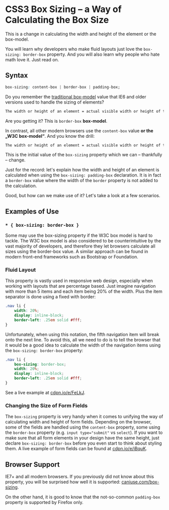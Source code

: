 CSS3 Box Sizing – a Way of Calculating the Box Size
===================================================

This is a change in calculating the width and height of the element or the
box-model.

You will learn why developers who make fluid layouts just love the `box-sizing:
border-box` property. And you will also learn why people who hate math love it.
Just read on.

Syntax
------

```css
box-sizing: content-box | border-box | padding-box;
```

Do you remember the [traditional
box-model](<http://en.wikipedia.org/wiki/Internet_Explorer_box_model_bug>) value
that IE6 and older versions used to handle the sizing of elements?

```css
The width or height of an element = actual visible width or height of the content + padding + border.
```

Are you getting it? This is `border-box` **box-model**.

In contrast, all other modern browsers use the `content-box` value **or the „W3C
box-model“**. And you know the drill:

```css
The width or height of an element = actual visible width or height of the content
```

This is the initial value of the `box-sizing` property which we can – thankfully
– change.

Just for the record: let's explain how the width and height of an element is
calculated when using the `box-sizing: padding-box` declaration. It is in fact a
`border-box` value where the width of the `border` property is not added to the
calculation.

Good, but how can we make use of it? Let's take a look at a few scenarios.

Examples of Use
---------------

### `* { box-sizing: border-box }`

Some may use the box-sizing property if the W3C box model is hard to tackle. The
W3C box model is also considered to be counterintuitive by the vast majority of
developers, and therefore they let browsers calculate all sizes using the
border-box value. A similar approach can be found in modern front-end frameworks
such as Bootstrap or Foundation.

### Fluid Layout

This property is vastly used in responsive web design, especially when working
with layouts that are percentage based. Just imagine navigation with more than 5
items and each item being 20% of the width. Plus the item separator is done
using a fixed with border:

```css
.nav li {
    width: 20%;
    display: inline-block;
    border-left: .25em solid #fff;
}
```

Unfortunately, when using this notation, the fifth navigation item will break
onto the next line. To avoid this, all we need to do is to tell the browser that
it would be a good idea to calculate the width of the navigation items using the
`box-sizing: border-box` property:

```css
.nav li {
    box-sizing: border-box;
    width: 20%;
    display: inline-block;
    border-left: .25em solid #fff;
}
```

See a live example at [cdpn.io/e/FeLkJ](<http://cdpn.io/e/FeLkJ>).

### Changing the Size of Form Fields

The `box-sizing` property is very handy when it comes to unifying the way of
calculating width and height of form fields. Depending on the browser, some of
the fields are handled using the `content-box` property, some using the
`border-box` property (e.g. `input type="submit"` vs `select`). If you want to
make sure that all form elements in your design have the same height, just
declare `box-sizing: border-box` before you even start to think about styling
them. A live example of form fields can be found at
[cdpn.io/e/iBquK](<http://cdpn.io/e/iBquK>).

Browser Support
---------------

IE7+ and all modern browsers. If you previously did not know about this
property, you will be surprised how well it is supported:
[caniuse.com/box-sizing](<http://caniuse.com/box-sizing>).

On the other hand, it is good to know that the not-so-common `padding-box`
property is supported by Firefox only.
